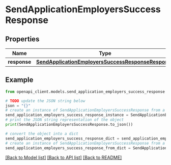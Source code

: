 # SendApplicationEmployersSuccessResponse


## Properties

Name | Type | Description | Notes
------------ | ------------- | ------------- | -------------
**response** | [**SendApplicationEmployersSuccessResponseResponse**](SendApplicationEmployersSuccessResponseResponse.md) |  | 

## Example

```python
from openapi_client.models.send_application_employers_success_response import SendApplicationEmployersSuccessResponse

# TODO update the JSON string below
json = "{}"
# create an instance of SendApplicationEmployersSuccessResponse from a JSON string
send_application_employers_success_response_instance = SendApplicationEmployersSuccessResponse.from_json(json)
# print the JSON string representation of the object
print(SendApplicationEmployersSuccessResponse.to_json())

# convert the object into a dict
send_application_employers_success_response_dict = send_application_employers_success_response_instance.to_dict()
# create an instance of SendApplicationEmployersSuccessResponse from a dict
send_application_employers_success_response_from_dict = SendApplicationEmployersSuccessResponse.from_dict(send_application_employers_success_response_dict)
```
[[Back to Model list]](../README.md#documentation-for-models) [[Back to API list]](../README.md#documentation-for-api-endpoints) [[Back to README]](../README.md)


